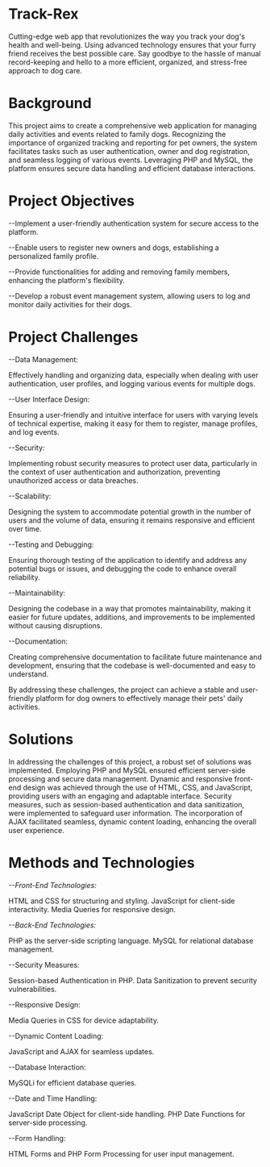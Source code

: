 # Track-Rex
Cutting-edge web app that revolutionizes the way you track your dog's health and well-being. Using advanced technology ensures that your furry friend receives the best possible care. Say goodbye to the hassle of manual record-keeping and hello to a more efficient, organized, and stress-free approach to dog care.

# Background
This project aims to create a comprehensive web application for managing daily activities and events related to family dogs. Recognizing the importance of organized tracking and reporting for pet owners, the system facilitates tasks such as user authentication, owner and dog registration, and seamless logging of various events. Leveraging PHP and MySQL, the platform ensures secure data handling and efficient database interactions.

# Project Objectives
--Implement a user-friendly authentication system for secure access to the platform.

--Enable users to register new owners and dogs, establishing a personalized family profile.

--Provide functionalities for adding and removing family members, enhancing the platform's flexibility.

--Develop a robust event management system, allowing users to log and monitor daily activities for their dogs.
# Project Challenges
--Data Management: 

Effectively handling and organizing data, especially when dealing with user authentication, user profiles, and logging various events for multiple dogs.

--User Interface Design: 

Ensuring a user-friendly and intuitive interface for users with varying levels of technical expertise, making it easy for them to register, manage profiles, and log events.

--Security:

Implementing robust security measures to protect user data, particularly in the context of user authentication and authorization, preventing unauthorized access or data breaches.

--Scalability: 

Designing the system to accommodate potential growth in the number of users and the volume of data, ensuring it remains responsive and efficient over time.

--Testing and Debugging: 

Ensuring thorough testing of the application to identify and address any potential bugs or issues, and debugging the code to enhance overall reliability.

--Maintainability:

Designing the codebase in a way that promotes maintainability, making it easier for future updates, additions, and improvements to be implemented without causing disruptions.

--Documentation:

Creating comprehensive documentation to facilitate future maintenance and development, ensuring that the codebase is well-documented and easy to understand.

By addressing these challenges, the project can achieve a stable and user-friendly platform for dog owners to effectively manage their pets' daily activities.

# Solutions
In addressing the challenges of this project, a robust set of solutions was implemented. Employing PHP and MySQL ensured efficient server-side processing and secure data management. Dynamic and responsive front-end design was achieved through the use of HTML, CSS, and JavaScript, providing users with an engaging and adaptable interface. Security measures, such as session-based authentication and data sanitization, were implemented to safeguard user information. The incorporation of AJAX facilitated seamless, dynamic content loading, enhancing the overall user experience.

# Methods and Technologies
*--Front-End Technologies:*

HTML and CSS for structuring and styling. JavaScript for client-side interactivity. Media Queries for responsive design.

*--Back-End Technologies:* 

PHP as the server-side scripting language. MySQL for relational database management.

--Security Measures:

Session-based Authentication in PHP. Data Sanitization to prevent security vulnerabilities.

--Responsive Design:

Media Queries in CSS for device adaptability.

--Dynamic Content Loading: 

JavaScript and AJAX for seamless updates.

--Database Interaction:

MySQLi for efficient database queries.

--Date and Time Handling: 

JavaScript Date Object for client-side handling. PHP Date Functions for server-side processing.

--Form Handling: 

HTML Forms and PHP Form Processing for user input management.
